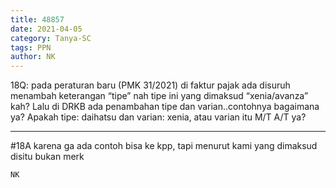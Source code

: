 ```yaml
---
title: 48857
date: 2021-04-05
category: Tanya-SC
tags: PPN
author: NK
---
```


18Q: pada peraturan baru (PMK 31/2021) di faktur pajak ada disuruh menambah keterangan “tipe” nah tipe ini yang dimaksud “xenia/avanza” kah? Lalu di DRKB ada penambahan tipe dan varian..contohnya bagaimana ya? Apakah tipe: daihatsu dan varian: xenia, atau varian itu M/T A/T ya?

---

#18A karena ga ada contoh bisa ke kpp, tapi menurut kami yang dimaksud disitu bukan merk

`NK`
